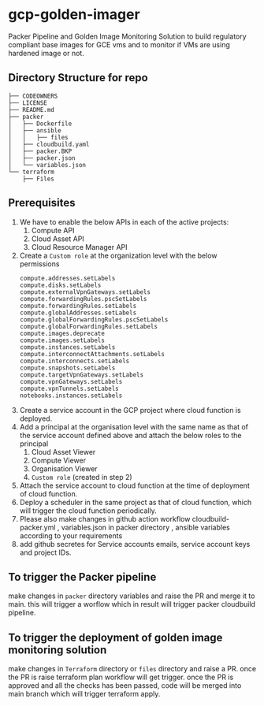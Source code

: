 # gcp-golden-imager

Packer Pipeline and Golden Image Monitoring Solution  to build regulatory compliant base images for GCE vms and to monitor if VMs are using hardened image or not.

## Directory Structure for repo
```
├── CODEOWNERS
├── LICENSE
├── README.md
├── packer
│   ├── Dockerfile
│   ├── ansible
│   │   ├── files
│   ├── cloudbuild.yaml
│   ├── packer.BKP
│   ├── packer.json
│   └── variables.json
└── terraform
    ├── Files
```

## Prerequisites
1. We have to enable the below APIs in each of the active projects:
   1. Compute API
   2. Cloud Asset API
   3. Cloud Resource Manager API
2. Create a `Custom role` at the organization level with the below permissions
    ```
    compute.addresses.setLabels
    compute.disks.setLabels
    compute.externalVpnGateways.setLabels
    compute.forwardingRules.pscSetLabels
    compute.forwardingRules.setLabels
    compute.globalAddresses.setLabels
    compute.globalForwardingRules.pscSetLabels
    compute.globalForwardingRules.setLabels
    compute.images.deprecate
    compute.images.setLabels
    compute.instances.setLabels
    compute.interconnectAttachments.setLabels
    compute.interconnects.setLabels
    compute.snapshots.setLabels
    compute.targetVpnGateways.setLabels
    compute.vpnGateways.setLabels
    compute.vpnTunnels.setLabels
    notebooks.instances.setLabels
   ```
3. Create a service account in the GCP project where cloud function is deployed.
4. Add a principal at the organisation level with the same name as that of the service account defined above and attach the below roles to the principal
   1. Cloud Asset Viewer
   2. Compute Viewer
   3. Organisation Viewer
   4. `Custom role` (created in step 2)
5. Attach the service account to cloud function at the time of deployment of cloud function.
6. Deploy a scheduler in the same project as that of cloud function, which will trigger the cloud function periodically.
7. Please also make changes in github action workflow cloudbuild-packer.yml , variables.json in packer directory  , ansible variables according to your requirements
8. add github secretes for Service accounts emails, service account keys and project IDs.

## To trigger the Packer pipeline

make changes in `packer` directory variables and raise the PR and merge it to main. this will trigger a worflow which in result will trigger packer cloudbuild pipeline.

## To trigger the deployment of golden image monitoring solution

make changes in `Terraform` directory or `files` directory and raise a PR.
once the PR is raise terraform plan workflow will get trigger.
once the PR is approved and all the checks has been passed, code will be merged into main branch which will trigger terraform apply.
